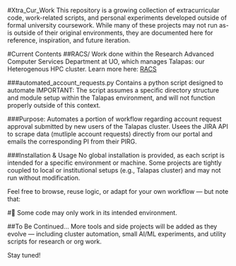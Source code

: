 #Xtra_Cur_Work
This repository is a growing collection of extracurricular code, work-related scripts, and personal experiments developed outside of formal university coursework. While many of these projects may not run as-is outside of their original environments, they are documented here for reference, inspiration, and future iteration.

#Current Contents
##RACS/
Work done within the Research Advanced Computer Services Department at UO, which manages Talapas: our Heterogenous HPC cluster. Learn more here: [RACS](https://racs.uoregon.edu/services)

###automated_account_requests.py
Contains a python script designed to automate IMPORTANT: The script assumes a specific directory structure and module setup within the Talapas environment, and will not function properly outside of this context.

###Purpose:
Automates a portion of workflow regarding account request approval submitted by new users of the Talapas cluster. Usees the JIRA API to scrape data (mutliple account requests) directly from our portal and emails the corresponding PI from their PIRG. 

###Installation & Usage
No global installation is provided, as each script is intended for a specific environment or machine. Some projects are tightly coupled to local or institutional setups (e.g., Talapas cluster) and may not run without modification.

Feel free to browse, reuse logic, or adapt for your own workflow — but note that:

#🔧 Some code may only work in its intended environment.

##To Be Continued...
More tools and side projects will be added as they evolve — including cluster automation, small AI/ML experiments, and utility scripts for research or org work.

Stay tuned!